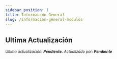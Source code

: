 ```yaml
---
sidebar_position: 1
title: Información General
slug: /informacion-general-modulos
---
```


## Ultima Actualización

<div class="ultima-actualizacion">
  <small>
    <i>
      Ultima actualización:
      <b> Pendiente.</b>
    </i>
  </small>

  <small>
    <i>
      Actualizado por:
      <b> Pendiente</b>
    </i>
  </small>
</div>